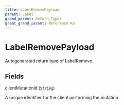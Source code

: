 ```yaml
---
title: LabelRemovePayload
parent: Label
grand_parent: Return Types
great_grand_parent: Reference KB
---
```


# LabelRemovePayload

Autogenerated return type of LabelRemove

## Fields

<div class="field-entry ">
  <span id="client_mutation_id" class="field-name anchored">clientMutationId (<code><a href="/docs/reference_kb/scalar/string">String</a></code>)</span>

  <div class="description-wrapper">
   <p>A unique identifier for the client performing the mutation.</p>

  </div>
</div>

